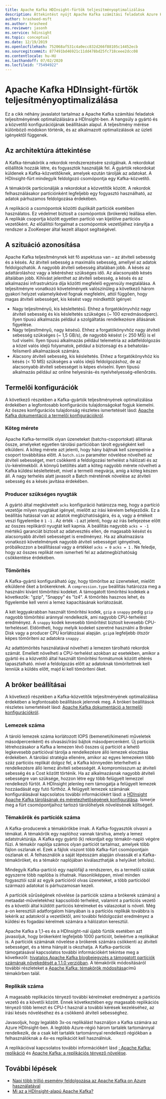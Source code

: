 ```yaml
---
title: Apache Kafka HDInsight-fürtök teljesítményoptimalizálása
description: Áttekintést nyújt Apache Kafka számítási feladatok Azure HDInsight való optimalizálásához szükséges technikákról.
author: hrasheed-msft
ms.author: hrasheed
ms.reviewer: jasonh
ms.service: hdinsight
ms.topic: conceptual
ms.date: 12/19/2019
ms.openlocfilehash: 752068af531c4a0ecc832d266f88105c14452ecb
ms.sourcegitcommit: 877491bd46921c11dd478bd25fc718ceee2dcc08
ms.contentlocale: hu-HU
ms.lasthandoff: 07/02/2020
ms.locfileid: "75494922"
---
```

# <a name="performance-optimization-for-apache-kafka-hdinsight-clusters"></a>Apache Kafka HDInsight-fürtök teljesítményoptimalizálása

Ez a cikk néhány javaslatot tartalmaz a Apache Kafka számítási feladatok teljesítményének optimalizálására a HDInsight-ben. A hangsúly a gyártó és a közvetítő konfigurációjának beállításán alapul. A teljesítmény mérése különböző módokon történik, és az alkalmazott optimalizálások az üzleti igényektől függenek.

## <a name="architecture-overview"></a>Az architektúra áttekintése

A Kafka-témakörök a rekordok rendszerezésére szolgálnak. A rekordokat előállítók hozzák létre, és fogyasztók használják fel. A gyártók rekordokat küldenek a Kafka-közvetítőknek, amelyek ezután tárolják az adatokat. A HDInsight-fürt mindegyik feldolgozó csomópontja egy Kafka-közvetítő.

A témakörök particionálják a rekordokat a közvetítők között. A rekordok felhasználásakor partíciónként legfeljebb egy fogyasztó használható, az adatok párhuzamos feldolgozása érdekében.

A replikáció a csomópontok közötti duplikált partíciók esetében használatos. Ez védelmet biztosít a csomópontok (brókerek) leállása ellen. A replikák csoportja között egyetlen partíció van kijelölve partíciós vezetőként. Az előállítói forgalmat a csomópontok vezetőjéhez irányítja a rendszer a ZooKeeper által kezelt állapot segítségével.

## <a name="identify-your-scenario"></a>A szituáció azonosítása

Apache Kafka teljesítménynek két fő aspektusa van – az átviteli sebesség és a késés. Az átviteli sebesség a maximális sebesség, amellyel az adatok feldolgozhatók. A nagyobb átviteli sebesség általában jobb. A késés az adattároláshoz vagy a lekéréshez szükséges idő. Az alacsonyabb késés általában jobb. Kihívást jelenthet az átviteli sebesség, a késés és az alkalmazási infrastruktúra díja közötti megfelelő egyensúly megtalálása. A teljesítményre vonatkozó követelmények valószínűleg a következő három gyakori helyzet valamelyikével fognak megfelelni, attól függően, hogy magas átviteli sebességet, kis késést vagy mindkettőt igényel:

* Nagy teljesítményű, kis késleltetésű. Ehhez a forgatókönyvhöz nagy átviteli sebesség és kis késleltetés szükséges (~ 100 ezredmásodperc). Ilyen típusú alkalmazás például a szolgáltatás rendelkezésre állásának figyelése.
* Nagy teljesítményű, nagy késésű. Ehhez a forgatókönyvhöz nagy átviteli sebesség szükséges (~ 1,5 GB/s), de nagyobb késést (< 250 MS) is el tud viselni. Ilyen típusú alkalmazás például telemetria az adatfeldolgozás a közel valós idejű folyamatok, például a biztonsági és a behatolás-felismerő alkalmazások számára.
* Alacsony átviteli sebesség, kis késleltetés. Ehhez a forgatókönyvhöz kis késés (< 10 MS) szükséges a valós idejű feldolgozáshoz, de az alacsonyabb átviteli sebességet is képes elviselni. Ilyen típusú alkalmazás például az online helyesírás-és nyelvhelyesség-ellenőrzés.

## <a name="producer-configurations"></a>Termelői konfigurációk

A következő részekben a Kafka-gyártók teljesítményének optimalizálása érdekében a legfontosabb konfigurációs tulajdonságokat fogjuk kiemelni. Az összes konfigurációs tulajdonság részletes ismertetését lásd: [Apache Kafka dokumentáció a termelői konfigurációkról](https://kafka.apache.org/documentation/#producerconfigs).

### <a name="batch-size"></a>Köteg mérete

Apache Kafka-termelők olyan üzeneteket (batchs-csoportokat) állítanak össze, amelyeket egyetlen tárolási partícióban tárolt egységként kell elküldeni. A köteg mérete azt jelenti, hogy hány bájtnak kell szerepelnie a csoport továbbítása előtt. A `batch.size` paraméter növelése növelheti az átviteli sebességet, mert csökkenti a feldolgozási terhelést a hálózati és az i/o-kérelmekből. A könnyű betöltés alatt a köteg nagyobb mérete növelheti a Kafka küldési késleltetését, mivel a termelő megvárja, amíg a köteg készen áll. A nagy terhelés alatt javasolt a Batch méretének növelése az átviteli sebesség és a késés javítása érdekében.

### <a name="producer-required-acknowledgments"></a>Producer szükséges nyugták

A gyártó által megkövetelt `acks` konfiguráció határozza meg, hogy a partíció vezetője milyen nyugtákat igényel, mielőtt az írási kérelem befejeződik. Ez a beállítás hatással van az adatok megbízhatóságára, és a, vagy a értékeit veszi figyelembe `0` `1` `-1` . Az érték `-1` azt jelenti, hogy az írás befejezése előtt az összes replikáról nyugtát kell kapnia. A beállítás nagyobb `acks = -1` mértékű garanciát biztosít az adatvesztés ellen, de magasabb késést és alacsonyabb átviteli sebességet is eredményez. Ha az alkalmazásra vonatkozó követelmények nagyobb átviteli sebességet igényelnek, próbálkozzon a beállítással vagy a értékkel `acks = 0` `acks = 1` . Ne feledje, hogy az összes replikát nem ismerheti fel az adatmegbízhatóság csökkentése érdekében.

### <a name="compression"></a>Tömörítés

A Kafka-gyártó konfigurálható úgy, hogy tömörítse az üzeneteket, mielőtt elküldené őket a brókereknek. A `compression.type` beállítás határozza meg a használni kívánt tömörítési kodeket. A támogatott tömörítési kodekek a következők: "gzip", "Snappy" és "lz4". A tömörítés hasznos lehet, és figyelembe kell venni a lemez kapacitásának korlátozását.

A két leggyakrabban használt tömörítési kodek, `gzip` a `snappy` pedig `gzip` nagyobb tömörítési aránnyal rendelkezik, ami nagyobb CPU-terhelést eredményez. A `snappy` kodek kevesebb tömörítést biztosít kevesebb CPU-terheléssel. Eldöntheti, hogy melyik kodeket szeretné használni a Broker Disk vagy a producer CPU korlátozásai alapján. `gzip`a legfeljebb ötször képes tömöríteni az adatokra `snappy` .

Az adattömörítés használatával növelheti a lemezen tárolható rekordok számát. Emellett növelheti a CPU-terhelést azokban az esetekben, amikor a gyártó és a közvetítő által használt tömörítési formátumok között eltérés tapasztalható. mivel a feldolgozás előtt az adatoknak tömörítettnek kell lenniük a küldés előtt, majd ki kell tömöríteni őket.

## <a name="broker-settings"></a>A bróker beállításai

A következő részekben a Kafka-közvetítők teljesítményének optimalizálása érdekében a legfontosabb beállítások jelennek meg. A brókeri beállítások részletes ismertetését lásd: [Apache Kafka dokumentáció a termelői konfigurációkról](https://kafka.apache.org/documentation/#producerconfigs).

### <a name="number-of-disks"></a>Lemezek száma

A tároló lemezek száma korlátozott IOPS (bemeneti/kimeneti műveletek másodpercenként) és olvasási/írási bájtok másodpercenként. Új partíciók létrehozásakor a Kafka a lemezen lévő összes új partíciót a lehető legkevesebb partícióval tárolja a rendelkezésre álló lemezek elosztása érdekében. A tárolási stratégia ellenére, amikor az egyes lemezeken több száz partíciós replikát dolgoz fel, a Kafka könnyedén leterhelheti a rendelkezésre álló lemez átviteli sebességét. A kompromisszum az átviteli sebesség és a Cost között történik. Ha az alkalmazásnak nagyobb átviteli sebességre van szüksége, hozzon létre egy több felügyelt lemezzel rendelkező fürtöt. A HDInsight jelenleg nem támogatja a felügyelt lemezek hozzáadását egy futó fürthöz. A felügyelt lemezek számának konfigurálásával kapcsolatos további információkért lásd: a [HDInsight Apache Kafka tárolásának és méretezhetőségének konfigurálása](apache-kafka-scalability.md). Ismerje meg a fürt csomópontjaihoz tartozó tárolóhelyek növelésének költségeit.

### <a name="number-of-topics-and-partitions"></a>Témakörök és partíciók száma

A Kafka-producerek a témakörökbe írnak. A Kafka-fogyasztók olvasni a témákat. A témakörök egy naplóhoz vannak társítva, amely a lemez adatstruktúrája. A Kafka egy gyártó (k) rekordjait egy témakör-napló végére fűzi. A témakör naplója számos olyan partíciót tartalmaz, amelyek több fájlon oszlanak el. Ezek a fájlok viszont több Kafka-fürt csomópontjain oszlanak el. A felhasználók a saját lépésszám alapján olvassák el a Kafka-témaköröket, és a témakör naplójában kiválaszthatják a helyüket (eltolás).

Mindegyik Kafka-partíció egy naplófájl a rendszeren, és a termelői szálak egyszerre több naplóba is írhatnak. Hasonlóképpen, mivel minden fogyasztói szál az egyik partícióról olvas üzeneteket, a több partícióból származó adatokat is párhuzamosan kezeli.

A partíciók sűrűségének növelése (a partíciók száma a brókerek számára) a metaadat-műveletekhez kapcsolódó terhelést, valamint a partíciós vezető és a követői által küldött partíciós kérelmeket és válaszokat is növeli. Még a-on keresztüli adatforgalom hiányában is a partíciós replikák továbbra is lekérik az adatokról a vezetőktől, ami további feldolgozást eredményez a küldési és fogadási kérelmek számára a hálózaton keresztül.

Apache Kafka a 1,1-es és a HDInsight-nál újabb fürtök esetében azt javasoljuk, hogy brókerként legfeljebb 1000 partíciót, beleértve a replikákat is. A partíciók számának növelése a brókerek számára csökkenti az átviteli sebességet, és a téma hiányát is okozhatja. A Kafka-partíciók támogatásával kapcsolatos további információkért tekintse meg a következőt: [hivatalos Apache Kafka blogbejegyzés a támogatott partíciók számának növekedését a 1.1.0 verzióban](https://blogs.apache.org/kafka/entry/apache-kafka-supports-more-partitions). A témakörök módosításáról további részleteket a [Apache Kafka: témakörök módosítása](https://kafka.apache.org/documentation/#basic_ops_modify_topic)című témakörben talál.

### <a name="number-of-replicas"></a>Replikák száma

A magasabb replikációs tényező további kérelmeket eredményez a partíciós vezető és a követői között. Ennek következtében egy magasabb replikációs tényező több lemezt és CPU-t használ a további kérések kezeléséhez, az írási késés növeléséhez és a csökkenő átviteli sebességhez.

Javasoljuk, hogy legalább 3x-os replikálást használjon a Kafka számára az Azure HDInsight-ben. A legtöbb Azure-régió három tartalék tartománnyal rendelkezik, de a csak két tartalék tartománnyal rendelkező régiókban a felhasználóknak a 4x-es replikációt kell használniuk.

A replikációval kapcsolatos további információkért lásd [: Apache Kafka: replikáció](https://kafka.apache.org/documentation/#replication) és [Apache Kafka: a replikációs tényező növelése](https://kafka.apache.org/documentation/#basic_ops_increase_replication_factor).

## <a name="next-steps"></a>További lépések

* [Napi több trillió esemény feldolgozása az Apache Kafka on Azure használatával](https://azure.microsoft.com/blog/processing-trillions-of-events-per-day-with-apache-kafka-on-azure/)
* [Mi az a HDInsight-alapú Apache Kafka?](apache-kafka-introduction.md)
